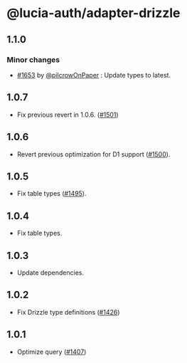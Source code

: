 # @lucia-auth/adapter-drizzle

## 1.1.0

### Minor changes

-   [#1653](https://github.com/lucia-auth/lucia/pull/1653) by [@pilcrowOnPaper](https://github.com/pilcrowOnPaper) : Update types to latest.

## 1.0.7

-   Fix previous revert in 1.0.6. ([#1501](https://github.com/lucia-auth/lucia/pull/1501))

## 1.0.6

-   Revert previous optimization for D1 support ([#1500](https://github.com/lucia-auth/lucia/pull/1500)).

## 1.0.5

-   Fix table types ([#1495](https://github.com/lucia-auth/lucia/pull/1495)).

## 1.0.4

-   Fix table types.

## 1.0.3

-   Update dependencies.

## 1.0.2

-   Fix Drizzle type definitions ([#1426](https://github.com/lucia-auth/lucia/pull/1426))

## 1.0.1

-   Optimize query ([#1407](https://github.com/lucia-auth/lucia/pull/1407))
